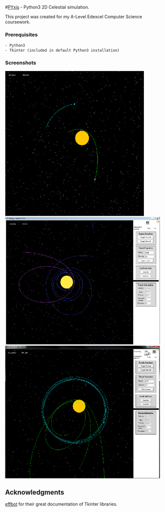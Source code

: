 #[PYxis](https://en.wikipedia.org/wiki/Pyxis) - Python3 2D Celestial simulation.

This project was created for my A-Level Edexcel Computer Science coursework.

### Prerequisites

```
- Python3
- Tkinter (included in default Python3 installation)
```
### Screenshots

![Olderversion](/assets/pyxis1.png) ![Olderversion](/assets/pyxis2.png) ![Olderversion](/assets/pyxis3.png)





## Acknowledgments

[effbot](http://effbot.org/) for their great documentation of Tkinter libraries.
